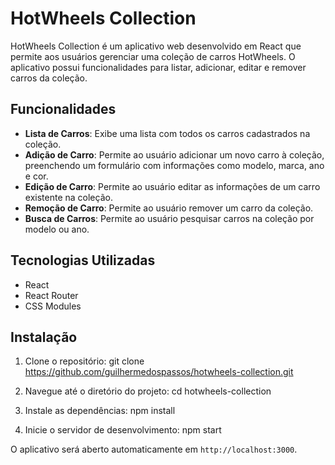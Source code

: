 # HotWheels Collection

HotWheels Collection é um aplicativo web desenvolvido em React que permite aos usuários gerenciar uma coleção de carros HotWheels. O aplicativo possui funcionalidades para listar, adicionar, editar e remover carros da coleção.

## Funcionalidades

- **Lista de Carros**: Exibe uma lista com todos os carros cadastrados na coleção.
- **Adição de Carro**: Permite ao usuário adicionar um novo carro à coleção, preenchendo um formulário com informações como modelo, marca, ano e cor.
- **Edição de Carro**: Permite ao usuário editar as informações de um carro existente na coleção.
- **Remoção de Carro**: Permite ao usuário remover um carro da coleção.
- **Busca de Carros**: Permite ao usuário pesquisar carros na coleção por modelo ou ano.

## Tecnologias Utilizadas

- React
- React Router
- CSS Modules

## Instalação

1. Clone o repositório:
   git clone https://github.com/guilhermedospassos/hotwheels-collection.git

2. Navegue até o diretório do projeto:
   cd hotwheels-collection

3. Instale as dependências:
   npm install

4. Inicie o servidor de desenvolvimento:
   npm start

O aplicativo será aberto automaticamente em `http://localhost:3000`.
